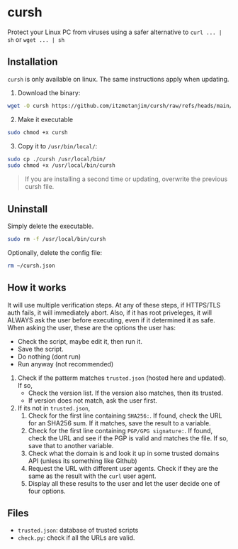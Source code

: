 # cursh
Protect your Linux PC from viruses using a safer alternative to `curl ... | sh` or `wget ... | sh`
## Installation
`cursh` is only available on linux. The same instructions apply when updating.
1) Download the binary:
```bash
wget -O cursh https://github.com/itzmetanjim/cursh/raw/refs/heads/main/exec/cursh
```
2) Make it executable
```bash
sudo chmod +x cursh
```
3) Copy it to `/usr/bin/local/`:
```bash
sudo cp ./cursh /usr/local/bin/
sudo chmod +x /usr/local/bin/cursh
```
> If you are installing a second time or updating, overwrite the previous cursh file.
## Uninstall
Simply delete the executable.
```bash
sudo rm -f /usr/local/bin/cursh
```
Optionally, delete the config file:
```bash
rm ~/cursh.json
```
## How it works
It will use multiple verification steps. At any of these steps, if HTTPS/TLS auth fails, it will immediately abort. Also, if it has root priveleges, it will ALWAYS ask the user before executing, even if it determined it as safe.
When asking the user, these are the options the user has:
- Check the script, maybe edit it, then run it.
- Save the script.
- Do nothing (dont run)
- Run anyway (not recommended)

1) Check if the patterm matches `trusted.json` (hosted here and updated). If so,
    - Check the version list. If the version also matches, then its trusted.
    - If version does not match, ask the user first.
2) If its not in `trusted.json`,
    1) Check for the first line containing `SHA256:`. If found, check the URL for an SHA256 sum. If it matches, save the result to a variable.
    2) Check for the first line containing `PGP/GPG signature:`. If found, check the URL and see if the PGP is valid and matches the file. If so, save that to another variable.
    3) Check what the domain is and look it up in some trusted domains API (unless its something like Github)
    4) Request the URL with different user agents. Check if they are the same as the result with the `curl` user agent.
    5) Display all these results to the user and let the user decide one of four options.

## Files
- `trusted.json`: database of trusted scripts
- `check.py`: check if all the URLs are valid.
       